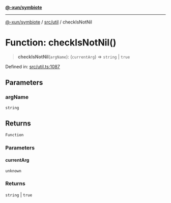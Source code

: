 [**@-xun/symbiote**](../../../README.md)

***

[@-xun/symbiote](../../../README.md) / [src/util](../README.md) / checkIsNotNil

# Function: checkIsNotNil()

> **checkIsNotNil**(`argName`): (`currentArg`) => `string` \| `true`

Defined in: [src/util.ts:1087](https://github.com/Xunnamius/symbiote/blob/dddfc44396c55ebfc704f8d576edac2868fe28cc/src/util.ts#L1087)

## Parameters

### argName

`string`

## Returns

`Function`

### Parameters

#### currentArg

`unknown`

### Returns

`string` \| `true`
